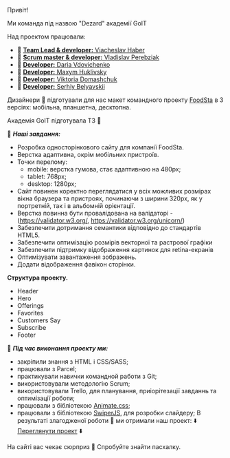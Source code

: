 Привіт!

Ми команда під назвою "Dezard" академії GоIT

Над проектом працювали:

- :man: [**Team Lead & developer:** Viacheslav Haber](https://github.com/jokercs)
- :boy: [**Scrum master & developer:** Vladislav Perebziak](https://github.com/Vladislav-UZH)
- :woman: [**Developer:** Daria Vdovichenko](https://github.com/daria31v)
- :boy: [**Developer:** Maxym Huklivsky](https://github.com/maxym-huklivsky)
- :girl: [**Developer:** Viktoria Domashchuk](https://github.com/ViktoriaDomashchuk)
- :man: [**Developer:** Serhiy Belyavskii](https://github.com/SerhiySBV)


Дизайнери :art: підготували для нас макет командного проекту [FoodSta](https://www.figma.com/file/NBoRDp36hsO3KHq6iVPLjZ/food-delivery-service-Prototype?node-id=480%3A4028) в 3 версіях: мобільна, планшетна, десктопна.

Академія GoIT підготувала ТЗ :book:

:checkered_flag: ***Наші завдання:***

- Розробка односторінкового сайту для компанії FoodSta.
- Верстка адаптивна, окрім мобільних пристроїв. 
- Точки перелому:
   - mobile: верстка гумова, стає адаптивною на 480px;
   - tablet: 768px;
   - desktop: 1280px;
- Сайт повинен коректно переглядатися у всіх можливих розмірах вікна браузера та пристроях, починаючи з ширини 320px, як у портретній, так і в альбомній орієнтації.
- Верстка повинна бути провалідована на валідаторі - (https://validator.w3.org/, https://validator.w3.org/unicorn/)
- Забезпечити дотримання семантики відповідно до стандартів HTML5.
- Забезпечити оптимізацію розмірів векторної та растрової графіки
- Забезпечити підтримку відображення картинок для retina-екранів
- Оптимізувати завантаження зображень.
- Додати відображення фавікон сторінки.

**Структура проекту.**
- Header
- Hero
- Offerings
- Favorites
- Customers Say
- Subscribe
- Footer

:hammer: ***Під час виконання проекту ми:***

- закріпили знання з HTML і CSS/SASS;
- працювали з Parcel;
- практикували навички командной работи з Git;
- використовували методологію Scrum;
- використовували Trello, для планування, приіорітезації завданнь та оптимізації роботи;
- працювали з бібліотекою [Animate.css](https://animate.style/);
- працювали з бібліотекою [SwiperJS](https://swiperjs.com/), для розробки слайдеру;
В результаті злагодженої роботи :handshake: ми отримали наш проект: :arrow_down: [Переглянути проект](https://jokercs.github.io/food-delivery/) :arrow_down:

На сайті вас чекає сюрприз :gift: Спробуйте знайти пасхалку.
